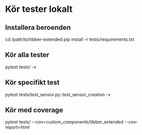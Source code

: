 # Kör tester lokalt

## Installera beroenden
cd /path/to/tibber-extended
pip install -r tests/requirements.txt

## Kör alla tester
pytest tests/ -v

## Kör specifikt test
pytest tests/test_sensor.py::test_sensor_creation -v

## Kör med coverage
pytest tests/ --cov=custom_components/tibber_extended --cov-report=html
